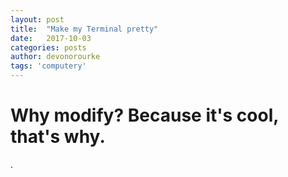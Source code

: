 ```yaml
---
layout: post
title:  "Make my Terminal pretty"
date:   2017-10-03
categories: posts
author: devonorourke
tags: 'computery'
---
```


# Why modify? Because it's cool, that's why.
.
